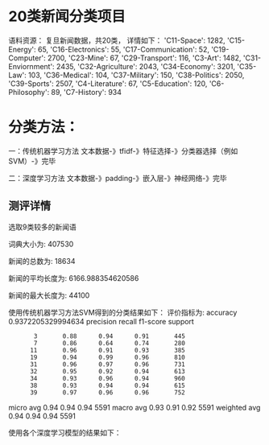 # 20类新闻分类项目

语料资源：
复旦新闻数据，共20类， 详情如下：
'C11-Space': 1282, 'C15-Energy': 65, 'C16-Electronics': 55, 'C17-Communication': 52, 'C19-Computer': 2700,
'C23-Mine': 67, 'C29-Transport': 116, 'C3-Art': 1482, 'C31-Enviornment': 2435, 'C32-Agriculture': 2043,
'C34-Economy': 3201, 'C35-Law': 103, 'C36-Medical': 104, 'C37-Military': 150, 'C38-Politics': 2050,
'C39-Sports': 2507, 'C4-Literature': 67, 'C5-Education': 120, 'C6-Philosophy': 89, 'C7-History': 934


# 分类方法：

一：传统机器学习方法
文本数据-》tfidf-》特征选择-》分类器选择（例如SVM）-》完毕

二：深度学习方法
文本数据-》padding-》嵌入层-》神经网络-》完毕



## 测评详情
选取9类较多的新闻语

词典大小为: 407530

新闻的总数为: 18634

新闻的平均长度为: 6166.988354620586

新闻的最大长度为: 44100

使用传统机器学习方法SVM得到的分类结果如下：
评价指标为: accuracy
0.9372205329994634
              precision    recall  f1-score   support

           3       0.88      0.94      0.91       445
           7       0.86      0.64      0.74       280
          11       0.96      0.91      0.93       385
          19       0.94      0.99      0.96       810
          31       0.96      0.97      0.96       731
          32       0.95      0.92      0.94       613
          34       0.93      0.96      0.94       960
          38       0.93      0.94      0.94       615
          39       0.97      0.96      0.96       752

   micro avg       0.94      0.94      0.94      5591
   macro avg       0.93      0.91      0.92      5591
weighted avg       0.94      0.94      0.94      5591

使用各个深度学习模型的结果如下：

